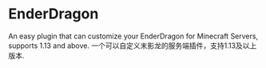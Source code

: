 # EnderDragon
An easy plugin that can customize your EnderDragon for Minecraft Servers, supports 1.13 and above.
一个可以自定义末影龙的服务端插件，支持1.13及以上版本.

